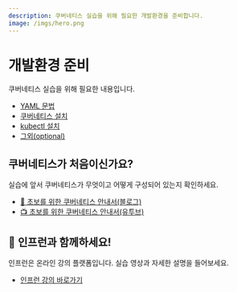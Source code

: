 ```yaml
---
description: 쿠버네티스 실습을 위해 필요한 개발환경을 준비합니다.
image: /imgs/hero.png
---
```


# 개발환경 준비

쿠버네티스 실습을 위해 필요한 내용입니다.

- [YAML 문법](./yaml.md)
- [쿠버네티스 설치](./kubernetes-setup.md)
- [kubectl 설치](./kubectl-setup.md)
- [그외(optional)](./etc.md)

## 쿠버네티스가 처음이신가요?

실습에 앞서 쿠버네티스가 무엇이고 어떻게 구성되어 있는지 확인하세요.

- [📖 초보를 위한 쿠버네티스 안내서(블로그)](https://subicura.com/2019/05/19/kubernetes-basic-1.html)
- [📺 초보를 위한 쿠버네티스 안내서(유투브)](https://www.youtube.com/playlist?list=PLIUCBpK1dpsNf1m-2kiosmfn2nXfljQgb)

## 🌱 인프런과 함께하세요!

인프런은 온라인 강의 플랫폼입니다. 실습 영상과 자세한 설명을 들어보세요.

- [인프런 강의 바로가기](https://www.inflearn.com/instructors/209928/courses)
